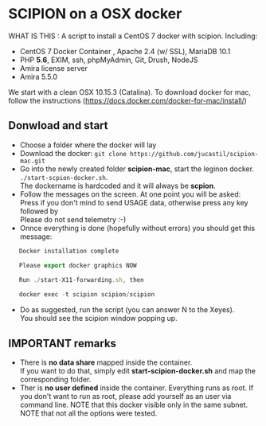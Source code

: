 # SCIPION on a OSX docker
WHAT IS THIS : 
A script to install a CentOS 7 docker with scipion. Including:

- CentOS 7 Docker Container , Apache 2.4 (w/ SSL), MariaDB 10.1
- PHP **5.6**, EXIM, ssh, phpMyAdmin, Git, Drush, NodeJS
- Amira license server
- Amira 5.5.0

We start with a clean OSX 10.15.3 (Catalina). 
To download docker for mac, follow the instructions (https://docs.docker.com/docker-for-mac/install/)

## Donwload and start
- Choose a folder where the docker will lay  
- Download the docker: ``git clone https://github.com/jucastil/scipion-mac.git``  
- Go into the newly created folder **scipion-mac**, start the leginon docker.  
``./start-scpion-docker.sh``.    
The dockername is hardcoded and it will always be **scpion**.  
- Follow the messages on the screen. At one point you will be asked:  
Press <enter> if you don't mind to send USAGE data, otherwise press any key followed by <enter>  
Please do not send telemetry :-)
- Onnce everything is done (hopefully without errors) you should get this message:  

 ```javascript
    Docker installation complete 

    Please export docker graphics NOW

    Run ./start-X11-forwarding.sh, then
  
    docker exec -t scipion scipion/scipion
```
- Do as suggested, run the script (you can answer N to the Xeyes).  
You should see the scipion window popping up.

## IMPORTANT remarks

- There is **no data share** mapped inside the container.   
If you want to do that, simply edit **start-scipion-docker.sh** and map the corresponding folder.
- Ther is **no user defined** inside the container. Everything runs as root.
If you don't want to run as root, please add yourself as an user via command line.
NOTE that this docker visible only in the same subnet. 
NOTE that not all the options were tested.
